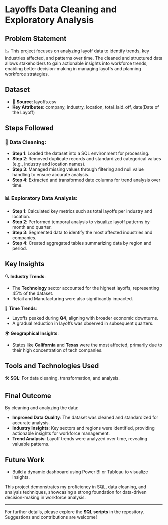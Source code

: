 # Layoffs Data Cleaning and Exploratory Analysis

## Problem Statement
📉 This project focuses on analyzing layoff data to identify trends, key industries affected, and patterns over time. The cleaned and structured data allows stakeholders to gain actionable insights into workforce trends, enabling better decision-making in managing layoffs and planning workforce strategies.

## Dataset

- 📁 **Source**: layoffs.csv
- **Key Attributes**: company, industry, location, total_laid_off, date(Date of the Layoff)  


## Steps Followed

### 🔄 Data Cleaning:
- **Step 1**: Loaded the dataset into a SQL environment for processing.
- **Step 2**: Removed duplicate records and standardized categorical values (e.g., industry and location names).
- **Step 3**: Managed missing values through filtering and null value handling to ensure accurate analysis.
- **Step 4**: Extracted and transformed date columns for trend analysis over time.

### 📊 Exploratory Data Analysis:
- **Step 1**: Calculated key metrics such as total layoffs per industry and location.
- **Step 2**: Performed temporal analysis to visualize layoff patterns by month and quarter.
- **Step 3**: Segmented data to identify the most affected industries and companies.
- **Step 4**: Created aggregated tables summarizing data by region and period.





## Key Insights
🔍 **Industry Trends**:
   - The **Technology** sector accounted for the highest layoffs, representing 45% of the dataset.  
   - Retail and Manufacturing were also significantly impacted.

📅 **Time Trends**:
- Layoffs peaked during **Q4**, aligning with broader economic downturns.
- A gradual reduction in layoffs was observed in subsequent quarters.

🌍 **Geographical Insights**:
   - States like **California** and **Texas** were the most affected, primarily due to their high concentration of tech companies.



## Tools and Technologies Used
🛠️ **SQL**: For data cleaning, transformation, and analysis.  









## Final Outcome
By cleaning and analyzing the data:
- **Improved Data Quality**: The dataset was cleaned and standardized for accurate analysis.
- **Industry Insights**: Key sectors and regions were identified, providing actionable insights for workforce management.
- **Trend Analysis**: Layoff trends were analyzed over time, revealing valuable patterns.


## Future Work
- Build a dynamic dashboard using Power BI or Tableau to visualize insights.





This project demonstrates my proficiency in SQL, data cleaning, and analysis techniques, showcasing a strong foundation for data-driven decision-making in workforce analysis.

----
For further details, please explore the **SQL scripts** in the repository. Suggestions and contributions are welcome!
